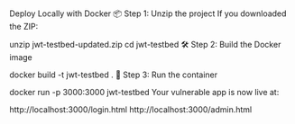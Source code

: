 Deploy Locally with Docker
📦 Step 1: Unzip the project
If you downloaded the ZIP:

unzip jwt-testbed-updated.zip
cd jwt-testbed
🛠️ Step 2: Build the Docker image

docker build -t jwt-testbed .
🚀 Step 3: Run the container

docker run -p 3000:3000 jwt-testbed
Your vulnerable app is now live at:

http://localhost:3000/login.html
http://localhost:3000/admin.html
